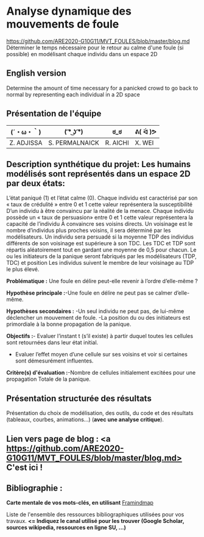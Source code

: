 # Analyse dynamique des mouvements de foule
https://github.com/ARE2020-G10G11/MVT_FOULES/blob/master/blog.md
Déterminer le temps nécessaire pour le retour au calme d'une foule (si possible) en modélisant chaque individu dans un espace 2D

## English version

Determine the amount of time necessary for a panicked crowd to go back to normal by representing each individual in a 2D space
## Présentation de l'équipe

|(´・ω・｀)| ( ͡° ͜ʖ ͡°) | ಠ_ಠ | ᕕ( ᐛ )ᕗ |
|-----|--|--|--|
| Z. ADJISSA | 	S. PERMALNAICK |	R. AICHI |	X. WEI |






## Description synthétique du projet: Les humains modélisés sont représentés dans un espace 2D par deux états:
L’état paniqué (1) et l’état calme (0).
Chaque individu est caractérisé par son « taux de crédulité » entre 0 et 1 cette valeur représentera la susceptibilité
D’un individu à être convaincu par la réalité de la menace.
Chaque individu possède un « taux de persuasion» entre 0 et 1 cette valeur représentera la capacité de l’individu
À convaincre ses voisins directs.
Un voisinage est le nombre d’individus plus proches voisins, il sera déterminé par les modélisateurs.
Un individu sera persuadé si la moyenne TDP des individus différents de son voisinage est supérieure à son TDC.
Les TDC et TDP sont répartis aléatoirement tout en gardant une moyenne de 0,5 pour chacun.
Le ou les initiateurs de la panique seront fabriqués par les modélisateurs (TDP, TDC) et position
Les individus suivent le membre de leur voisinage au TDP le plus élevé.

**Problématique :** Une foule en délire peut-elle revenir à l’ordre d’elle-même ?

**Hypothèse principale :**-Une foule en délire ne peut pas se calmer d’elle-même.

**Hypothèses secondaires :** -Un seul individu ne peut pas, de lui-même déclencher un mouvement de foule.
-La position du ou des initiateurs est primordiale à la bonne propagation de la panique.

**Objectifs :**- Evaluer l’instant t (s’il existe) à partir duquel toutes les cellules sont retournées dans leur état initial.
- Evaluer l’effet moyen d’une cellule sur ses voisins et voir si certaines sont démesurément influentes.


**Critère(s) d'évaluation :**-Nombre de cellules initialement excitées pour une propagation
Totale de la panique.




## Présentation structurée des résultats

Présentation du choix de modélisation, des outils, du code et des résultats (tableaux, courbes, animations...) (**avec une analyse critique**).

## Lien vers page de blog : <a https://github.com/ARE2020-G10G11/MVT_FOULES/blob/master/blog.md> C'est ici ! </a>

## Bibliographie :

**Carte mentale de vos mots-clés, en utilisant** <a href="https://framindmap.org/mindmaps/index.html">Framindmap </a> 

Liste de l'ensemble des ressources bibliographiques utilisées pour vos travaux. **<= Indiquez le canal utilisé pour les trouver (Google Scholar, sources wikipedia, ressources en ligne SU, ...)**
